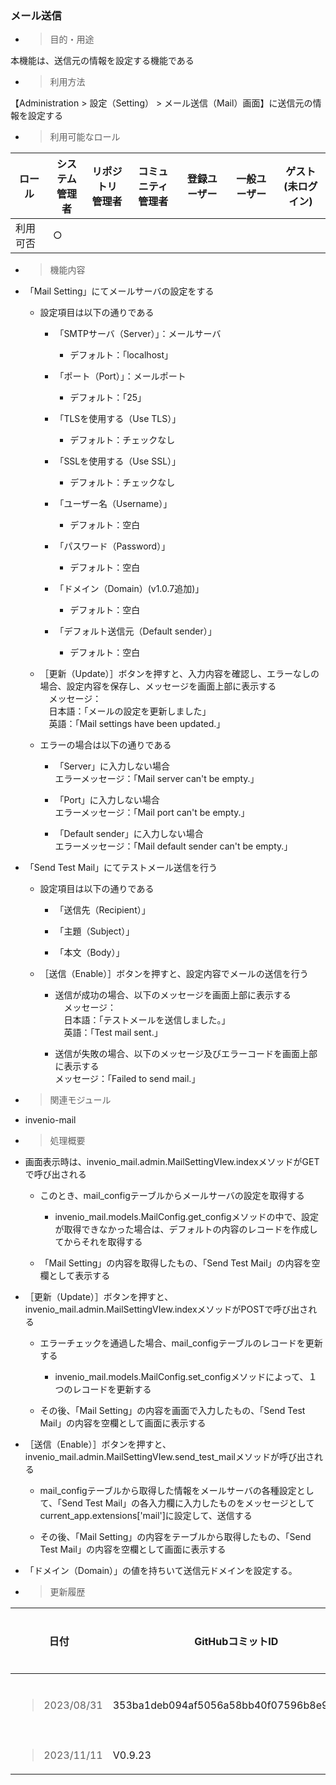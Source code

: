 ### メール送信

  - > 目的・用途

本機能は、送信元の情報を設定する機能である

  - > 利用方法

【Administration \> 設定（Setting） \> メール送信（Mail）画面】に送信元の情報を設定する

  - > 利用可能なロール

<table>
<thead>
<tr class="header">
<th>ロール</th>
<th>システム<br />
管理者</th>
<th>リポジトリ<br />
管理者</th>
<th>コミュニティ<br />
管理者</th>
<th>登録ユーザー</th>
<th>一般ユーザー</th>
<th>ゲスト<br />
(未ログイン)</th>
</tr>
</thead>
<tbody>
<tr class="odd">
<td>利用可否</td>
<td>○</td>
<td></td>
<td></td>
<td></td>
<td></td>
<td></td>
</tr>
</tbody>
</table>

  - > 機能内容

<!-- end list -->

  - 「Mail Setting」にてメールサーバの設定をする
    
      - 設定項目は以下の通りである
        
          - 「SMTPサーバ（Server）」：メールサーバ
            
              - デフォルト：「localhost」
        
          - 「ポート（Port）」：メールポート
            
              - デフォルト：「25」
        
          - 「TLSを使用する（Use TLS）」
            
              - デフォルト：チェックなし
        
          - 「SSLを使用する（Use SSL）」
            
              - デフォルト：チェックなし
        
          - 「ユーザー名（Username）」
            
              - デフォルト：空白
        
          - 「パスワード（Password）」
            
              - デフォルト：空白
        
          - 「ドメイン（Domain）(v1.0.7追加)」
            
              - デフォルト：空白
        
          - 「デフォルト送信元（Default sender）」
            
              - デフォルト：空白
    
      - ［更新（Update）］ボタンを押すと、入力内容を確認し、エラーなしの場合、設定内容を保存し、メッセージを画面上部に表示する  
        　メッセージ：  
        　日本語：「メールの設定を更新しました」  
        　英語：「Mail settings have been updated.」
    
      - エラーの場合は以下の通りである
        
          - 「Server」に入力しない場合  
            エラーメッセージ：「Mail server can't be empty.」
        
          - 「Port」に入力しない場合  
            エラーメッセージ：「Mail port can't be empty.」
        
          - 「Default sender」に入力しない場合  
            エラーメッセージ：「Mail default sender can't be empty.」

  - 「Send Test Mail」にてテストメール送信を行う
    
      - 設定項目は以下の通りである
        
          - 「送信先（Recipient）」
        
          - 「主題（Subject）」
        
          - 「本文（Body）」
    
      - ［送信（Enable）］ボタンを押すと、設定内容でメールの送信を行う
        
          - 送信が成功の場合、以下のメッセージを画面上部に表示する  
            　メッセージ：  
            　日本語：「テストメールを送信しました。」  
            　英語：「Test mail sent.」
        
          - 送信が失敗の場合、以下のメッセージ及びエラーコードを画面上部に表示する  
            メッセージ：「Failed to send mail.」

<!-- end list -->

  - > 関連モジュール

<!-- end list -->

  - invenio-mail

<!-- end list -->

  - > 処理概要

<!-- end list -->

  - 画面表示時は、invenio\_mail.admin.MailSettingVIew.indexメソッドがGETで呼び出される
    
      - このとき、mail\_configテーブルからメールサーバの設定を取得する
        
          - invenio\_mail.models.MailConfig.get\_configメソッドの中で、設定が取得できなかった場合は、デフォルトの内容のレコードを作成してからそれを取得する
    
      - 「Mail Setting」の内容を取得したもの、「Send Test Mail」の内容を空欄として表示する

  - ［更新（Update）］ボタンを押すと、invenio\_mail.admin.MailSettingVIew.indexメソッドがPOSTで呼び出される
    
      - エラーチェックを通過した場合、mail\_configテーブルのレコードを更新する
        
          - invenio\_mail.models.MailConfig.set\_configメソッドによって、１つのレコードを更新する
    
      - その後、「Mail Setting」の内容を画面で入力したもの、「Send Test Mail」の内容を空欄として画面に表示する

  - ［送信（Enable）］ボタンを押すと、invenio\_mail.admin.MailSettingVIew.send\_test\_mailメソッドが呼び出される
    
      - mail\_configテーブルから取得した情報をメールサーバの各種設定として、「Send Test Mail」の各入力欄に入力したものをメッセージとしてcurrent\_app.extensions\['mail'\]に設定して、送信する
    
      - その後、「Mail Setting」の内容をテーブルから取得したもの、「Send Test Mail」の内容を空欄として画面に表示する

  - 「ドメイン（Domain）」の値を持ちいて送信元ドメインを設定する。

<!-- end list -->

  - > 更新履歴

<table>
<thead>
<tr class="header">
<th>日付</th>
<th>GitHubコミットID</th>
<th>更新内容</th>
</tr>
</thead>
<tbody>
<tr class="odd">
<td><blockquote>
<p>2023/08/31</p>
</blockquote></td>
<td>353ba1deb094af5056a58bb40f07596b8e95a562</td>
<td>初版作成</td>
</tr>
<tr class="even">
<td><blockquote>
<p>2023/11/11</p>
</blockquote></td>
<td>V0.9.23</td>
<td></td>
</tr>
</tbody>
</table>